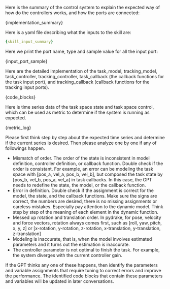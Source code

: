 Here is the summary of the control system to explain the expected way of how do the controllers works, and how the ports are connected:

{implementation_summary}

Here is a yaml file describing what the inputs to the skill are:
```yaml
{skill_input_summary}
```

Here we print the port name, type and sample value for all the input port: 

{input_port_sample}


Here are the detailed implementation of the task_model, tracking_model, task_controller, tracking_controller, task_callback (the callback functions for the task input port), and tracking_callback (callback functions for the tracking input ports).

{code_blocks}

Here is time series data of the task space state and task space control, which can be used as metric to determine if the system is running as expected.

{metric_log}

Please first think step by step about the expected time series and determine if the current series is desired. 
Then please analyze one by one if any of followings happen. 

* Mismatch of order. The order of the state is inconsistent in model definition, controller definition, or callback function. Double check if the order is consistant. For example, an error can be modeling the task space with [pos_a, vel_a, pos_b, vel_b], but composed the task state by [pos_b, vel_b, pos_a, vel_a] in task callbacks. In this case, the GPT needs to redefine the state, the model, or the callback function.
* Error in definition. Double check if the assignment is correct for the model, the state, and the callback functions. Make sure the signs are correct, the numbers are desired, there is no missing assignments or careless mistakes. Especially pay attention to the dynamic model. Think step by step of the meaning of each element in the dynamic function.
* Messed up rotation and translation order. In pydrake, for pose, velocity and force vectors, rotation always comes first, such as [roll, yaw, pitch, x, y, z] or [x-rotation, y-rotation, z-rotation, x-translation, y-translation, z-translation]
* Modeling is inaccurate, that is, when the model involves estimated parameters and it turns out the estimation is inaccurate.
* The controller parameter is not optimal to finish the task. For example, the system diverges with the current controller gain.

If the GPT thinks any one of these happens, then identify the parameters and variable assignments that require tuning to correct errors and improve the performance. The identified code blocks that contain these parameters and variables will be updated in later conversations.